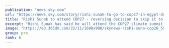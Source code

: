 ```yaml
---
publication: "news.sky.com"
url: "https://news.sky.com/story/rishi-sunak-to-go-to-cop27-in-egypt-despite-earlier-saying-he-couldnt-go-12736272"
title: "Rishi Sunak to attend COP27 - reversing decision to skip it to focus on economy"
excerpt: "Rishi Sunak has said he will attend the COP27 climate summit in Egypt, in what has been branded a "screeching U-turn". "
image: "https://e3.365dm.com/22/11/1600x900/skynews-rishi-suna-cop26_5951781.jpg?20221102100806"
group: pro
rank: 6
---
```

